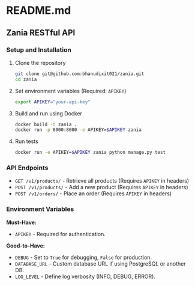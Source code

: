 # README.md
## Zania RESTful API

### Setup and Installation
1. Clone the repository
   ```sh
   git clone git@github.com:bhanudixit021/zania.git
   cd zania
   ```
2. Set environment variables (Required: `APIKEY`)
   ```sh
   export APIKEY="your-api-key"
   ```
3. Build and run using Docker
   ```sh
   docker build -t zania .
   docker run -p 8000:8000 -e APIKEY=$APIKEY zania
   ```
4. Run tests
   ```sh
   docker run -e APIKEY=$APIKEY zania python manage.py test
   ```

### API Endpoints
- `GET /v1/products/` - Retrieve all products (Requires `APIKEY` in headers)
- `POST /v1/products/` - Add a new product (Requires `APIKEY` in headers)
- `POST /v1/orders/` - Place an order (Requires `APIKEY` in headers)

### Environment Variables
**Must-Have:**
- `APIKEY` - Required for authentication.

**Good-to-Have:**
- `DEBUG` - Set to `True` for debugging, `False` for production.
- `DATABASE_URL` - Custom database URL if using PostgreSQL or another DB.
- `LOG_LEVEL` - Define log verbosity (INFO, DEBUG, ERROR).
